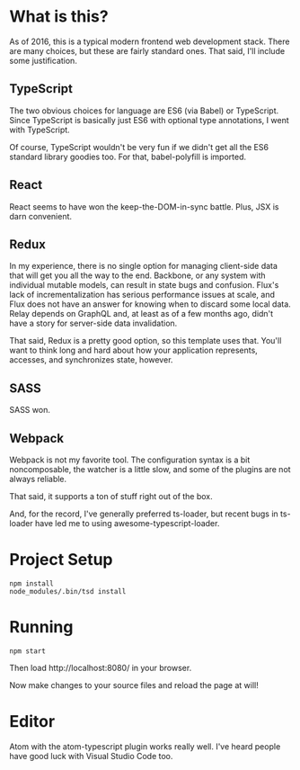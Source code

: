 # What is this?

As of 2016, this is a typical modern frontend web development stack.  There are
many choices, but these are fairly standard ones.  That said, I'll include some
justification.

## TypeScript

The two obvious choices for language are ES6 (via Babel) or TypeScript.  Since
TypeScript is basically just ES6 with optional type annotations, I went with
TypeScript.

Of course, TypeScript wouldn't be very fun if we didn't get all the ES6 standard
library goodies too.  For that, babel-polyfill is imported.

## React

React seems to have won the keep-the-DOM-in-sync battle.  Plus, JSX is darn
convenient.

## Redux

In my experience, there is no single option for managing client-side data that
will get you all the way to the end.  Backbone, or any system with individual
mutable models, can result in state bugs and confusion.  Flux's lack of
incrementalization has serious performance issues at scale, and Flux does not
have an answer for knowing when to discard some local data.  Relay depends on
GraphQL and, at least as of a few months ago, didn't have a story for
server-side data invalidation.

That said, Redux is a pretty good option, so this template uses that.  You'll
want to think long and hard about how your application represents, accesses, and
synchronizes state, however.

## SASS

SASS won.

## Webpack

Webpack is not my favorite tool.  The configuration syntax is a bit
noncomposable, the watcher is a little slow, and some of the plugins are not
always reliable.

That said, it supports a ton of stuff right out of the box.

And, for the record, I've generally preferred ts-loader, but recent bugs in
ts-loader have led me to using awesome-typescript-loader.

# Project Setup

```
npm install
node_modules/.bin/tsd install
```

# Running

`npm start`

Then load http://localhost:8080/ in your browser.

Now make changes to your source files and reload the page at will!

# Editor

Atom with the atom-typescript plugin works really well.  I've heard people have
good luck with Visual Studio Code too.
